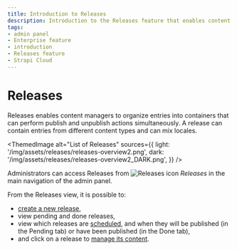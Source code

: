 ```yaml
---
title: Introduction to Releases
description: Introduction to the Releases feature that enables content managers to organize entries to publish/unpublish simultaneously
tags:
- admin panel
- Enterprise feature
- introduction
- Releases feature
- Strapi Cloud
---
```


# Releases <EnterpriseBadge /> <CloudTeamBadge/>

Releases enables content managers to organize entries into containers that can perform publish and unpublish actions simultaneously. A release can contain entries from different content types and can mix locales.

<ThemedImage
  alt="List of Releases"
  sources={{
    light: '/img/assets/releases/releases-overview2.png',
    dark: '/img/assets/releases/releases-overview2_DARK.png',
  }}
/>

Administrators can access Releases from ![Releases icon](/img/assets/icons/v5/PaperPlane.svg) _Releases_ in the main navigation of the admin panel.

From the Releases view, it is possible to:

- [create a new release](/user-docs/releases/creating-a-release),
- view pending and done releases,
- view which releases are [scheduled](/user-docs/releases/managing-a-release#scheduling-a-release-), and when they will be published (in the Pending tab) or have been published (in the Done tab),
- and click on a release to [manage its content](/user-docs/releases/managing-a-release).

